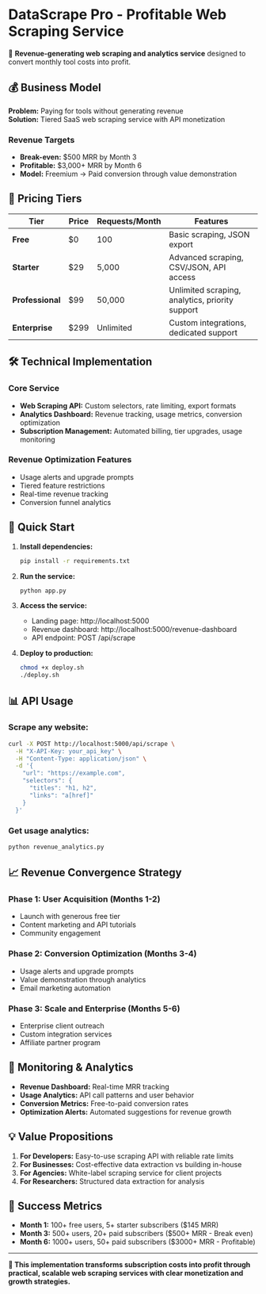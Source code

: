 # DataScrape Pro - Profitable Web Scraping Service

🚀 **Revenue-generating web scraping and analytics service** designed to convert monthly tool costs into profit.

## 💰 Business Model

**Problem:** Paying for tools without generating revenue  
**Solution:** Tiered SaaS web scraping service with API monetization

### Revenue Targets
- **Break-even:** $500 MRR by Month 3
- **Profitable:** $3,000+ MRR by Month 6
- **Model:** Freemium → Paid conversion through value demonstration

## 🎯 Pricing Tiers

| Tier | Price | Requests/Month | Features |
|------|-------|----------------|----------|
| **Free** | $0 | 100 | Basic scraping, JSON export |
| **Starter** | $29 | 5,000 | Advanced scraping, CSV/JSON, API access |
| **Professional** | $99 | 50,000 | Unlimited scraping, analytics, priority support |
| **Enterprise** | $299 | Unlimited | Custom integrations, dedicated support |

## 🛠️ Technical Implementation

### Core Service
- **Web Scraping API:** Custom selectors, rate limiting, export formats
- **Analytics Dashboard:** Revenue tracking, usage metrics, conversion optimization
- **Subscription Management:** Automated billing, tier upgrades, usage monitoring

### Revenue Optimization Features
- Usage alerts and upgrade prompts
- Tiered feature restrictions
- Real-time revenue tracking
- Conversion funnel analytics

## 🚀 Quick Start

1. **Install dependencies:**
   ```bash
   pip install -r requirements.txt
   ```

2. **Run the service:**
   ```bash
   python app.py
   ```

3. **Access the service:**
   - Landing page: http://localhost:5000
   - Revenue dashboard: http://localhost:5000/revenue-dashboard
   - API endpoint: POST /api/scrape

4. **Deploy to production:**
   ```bash
   chmod +x deploy.sh
   ./deploy.sh
   ```

## 📊 API Usage

### Scrape any website:
```bash
curl -X POST http://localhost:5000/api/scrape \
  -H "X-API-Key: your_api_key" \
  -H "Content-Type: application/json" \
  -d '{
    "url": "https://example.com",
    "selectors": {
      "titles": "h1, h2",
      "links": "a[href]"
    }
  }'
```

### Get usage analytics:
```bash
python revenue_analytics.py
```

## 📈 Revenue Convergence Strategy

### Phase 1: User Acquisition (Months 1-2)
- Launch with generous free tier
- Content marketing and API tutorials
- Community engagement

### Phase 2: Conversion Optimization (Months 3-4)
- Usage alerts and upgrade prompts
- Value demonstration through analytics
- Email marketing automation

### Phase 3: Scale and Enterprise (Months 5-6)
- Enterprise client outreach
- Custom integration services
- Affiliate partner program

## 🔧 Monitoring & Analytics

- **Revenue Dashboard:** Real-time MRR tracking
- **Usage Analytics:** API call patterns and user behavior
- **Conversion Metrics:** Free-to-paid conversion rates
- **Optimization Alerts:** Automated suggestions for revenue growth

## 💡 Value Propositions

1. **For Developers:** Easy-to-use scraping API with reliable rate limits
2. **For Businesses:** Cost-effective data extraction vs building in-house
3. **For Agencies:** White-label scraping service for client projects
4. **For Researchers:** Structured data extraction for analysis

## 🎯 Success Metrics

- **Month 1:** 100+ free users, 5+ starter subscribers ($145 MRR)
- **Month 3:** 500+ users, 20+ paid subscribers ($500+ MRR - Break even)
- **Month 6:** 1000+ users, 50+ paid subscribers ($3000+ MRR - Profitable)

---

**🎉 This implementation transforms subscription costs into profit through practical, scalable web scraping services with clear monetization and growth strategies.**